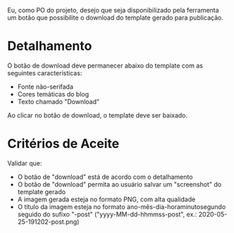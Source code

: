 Eu, como PO do projeto, desejo que seja disponibilizado pela ferramenta um botão que possibilite o download do template gerado para publicação.

# Detalhamento

O botão de download deve permanecer abaixo do template com as seguintes características:
* Fonte não-serifada
* Cores temáticas do blog
* Texto chamado "Download"

Ao clicar no botão de download, o template deve ser baixado.

# Critérios de Aceite

Validar que:

* O botão de "download" está de acordo com o detalhamento
* O botão de "download" permita ao usuário salvar um "screenshot" do template gerado
* A imagem gerada esteja no formato PNG, com alta qualidade
* O título da imagem esteja no formato ano-mês-dia-horaminutosegundo seguido do sufixo "-post" ("yyyy-MM-dd-hhmmss-post", ex.: 2020-05-25-191202-post.png)